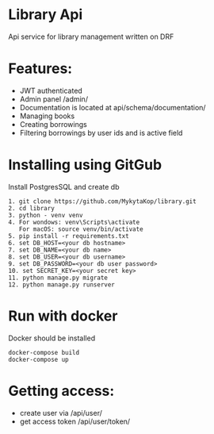 # Library Api

Api service for library management written on DRF   

# Features:
- JWT authenticated
- Admin panel /admin/
- Documentation is located at api/schema/documentation/
- Managing books
- Creating borrowings
- Filtering borrowings by user ids and is active field

# Installing using GitGub

Install PostgresSQL and create db
``` 
1. git clone https://github.com/MykytaKop/library.git
2. cd library
3. python - venv venv
4. For wondows: venv\Scripts\activate
   For macOS: source venv/bin/activate
5. pip install -r requirements.txt
6. set DB_HOST=<your db hostname>
7. set DB_NAME=<your db name>
8. set DB_USER=<your db username>
9. set DB_PASSWORD=<your db user password>
10. set SECRET_KEY=<your secret key>
11. python manage.py migrate
12. python manage.py runserver
```

# Run with docker

Docker should be installed

```
docker-compose build
docker-compose up
```

# Getting access:

- create user via /api/user/
- get access token /api/user/token/


